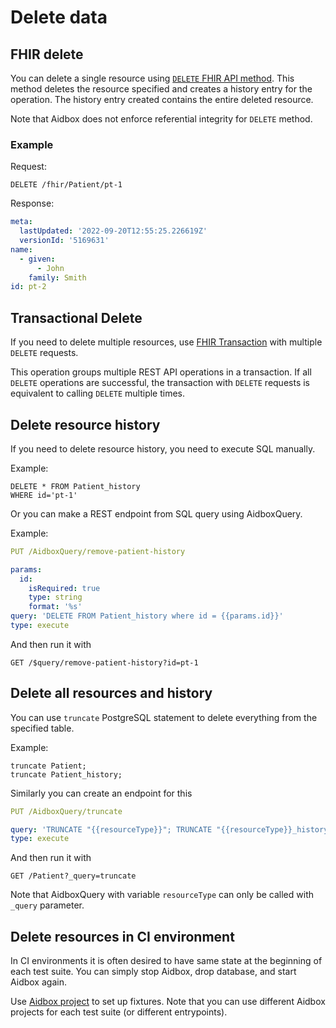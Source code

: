 # Delete data

## FHIR delete

You can delete a single resource using [`DELETE` FHIR API method](../../api-1/api/crud-1/delete.md). This method deletes the resource specified and creates a history entry for the operation. The history entry created contains the entire deleted resource.

Note that Aidbox does not enforce referential integrity for `DELETE` method.

### Example

Request:

```
DELETE /fhir/Patient/pt-1
```

Response:

```yaml
meta:
  lastUpdated: '2022-09-20T12:55:25.226619Z'
  versionId: '5169631'
name:
  - given:
      - John
    family: Smith
id: pt-2
```

## Transactional Delete

If you need to delete multiple resources, use [FHIR Transaction](../../api-1/transaction.md) with multiple `DELETE` requests.

This operation groups multiple REST API operations in a transaction. If all `DELETE` operations are successful, the transaction with `DELETE` requests is equivalent to calling `DELETE` multiple times.

## Delete resource history

If you need to delete resource history, you need to execute SQL manually.

Example:

```
DELETE * FROM Patient_history
WHERE id='pt-1'
```

Or you can make a REST endpoint from SQL query using AidboxQuery.

Example:

```yaml
PUT /AidboxQuery/remove-patient-history

params:
  id:
    isRequired: true
    type: string
    format: '%s'
query: 'DELETE FROM Patient_history where id = {{params.id}}'
type: execute
```

And then run it with

```
GET /$query/remove-patient-history?id=pt-1
```

## Delete all resources and history

You can use `truncate` PostgreSQL statement to delete everything from the specified table.

Example:

```
truncate Patient;
truncate Patient_history;
```

Similarly you can create an endpoint for this

```yaml
PUT /AidboxQuery/truncate

query: 'TRUNCATE "{{resourceType}}"; TRUNCATE "{{resourceType}}_history"'
type: execute
```

And then run it with

```
GET /Patient?_query=truncate
```

Note that AidboxQuery with variable `resourceType` can only be called with `_query` parameter.

## Delete resources in CI environment

In CI environments it is often desired to have same state at the beginning of each test suite. You can simply stop Aidbox, drop database, and start Aidbox again.

Use [Aidbox project](../../deprecated/deprecated/zen-related/aidbox-zen-lang-project/aidbox-project-environment-variables/aidbox-project.md) to set up fixtures. Note that you can use different Aidbox projects for each test suite (or different entrypoints).
